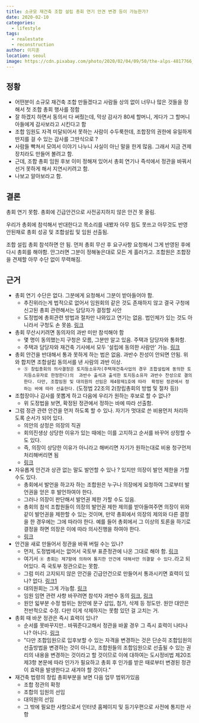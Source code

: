 ```yaml
---
title: 소규모 재건축 조합 설립 총회 연기 안견 변경 등이 가능한가?
date: 2020-02-10
categories:
  - lifestyle
tags: 
  - realestate
  - reconstruction
author: 이지훈
location: seoul  
image: https://cdn.pixabay.com/photo/2020/02/04/09/50/the-alps-4817766_960_720.jpg
---
```


## 정황

- 어떤분이 소규모 재건축 조합 만들겠다고 사람들 상의 없이 너무나 많은 것들을 정해서 첫 조합 총회 행사를 정함
- 잘 하겠지 하면서 동의서 다 써줬는데, 막상 감사가 80세 할머니, 게다가 그 할머니 아들에게 감사보라고 시킨다고 함
- 조합 임원도 자격 미달되어서 못하는 사람이 수두룩한데, 조합장의 권한에 유일하게 딴지를 걸 수 있는 감사를 그딴식으로 ?
- 사람들 빡쳐서 모여서 이야기 나누니 사실이 아닌 말을 한게 많음. 그래서 지금 견제장치라도 만들어 볼려고 함.
- 근데, 조합 총회 임원 후보 이미 정해져 있어서 총회 연기나 즉석에서 정관을 바꿔서 선거 못하게 해서 지연시키려고 함.
- 나보고 알아보라고 함.

## 결론

총회 연기 못함. 총회에 긴급안건으로 사전공지하지 않은 안건 못 올림. 

우리가 총회에 참석해서 반대한다고 목소리를 내봤자 아무 힘도 못쓰고 아무것도 반영 안된채로 총회 성공 및 조합설립 및 임원 선출됨.

조합 설립 총회 참석하면 안 됨. 먼저 총회 무산 후 요구사항 요청해서 그게 반영된 후에 다시 총회를 해야함. 안그러면 그분이 정해놓은대로 모든 게 흘러가고. 조합원은 조합장을 견제할 아무 수단 없이 무력해짐.

## 근거

- 총회 연기 수단은 없다. 그분에게 요청해서 그분이 받아들어야 함.
  - 추진위라는게 법적으로 없어서 임원회의 같은 것도 존재하지 않고 결국 구청에 신고된 총회 관련해서는 담당자가 결정할 사안
  - 도정법에 총회관련 방법과 절차만 나와있고 연기는 없음. 법인체가 있는 것도 아니라서 구청도 손 못씀. 
    [링크](https://glaw.scourt.go.kr/wsjo/lawod/sjo192.do?contId=2227667&jomunNo=22&jomunGajiNo=2)
- 총회 무산시키려면 동의자의 과반 미만 참석해야 함
  - 몇 명이 동의했는지 구청은 모름, 그분만 알고 있음. 주택과 담당자와 통화함.
  - 주택과 담당자와 재건축 기사에서 모두 '설립에 동의한 사람만' 가능. [링크](http://www.housingherald.co.kr/news/articleView.html?idxno=4619) 
- 총회 안건을 반대해서 통과 못하게 하는 법은 없음. 과반수 찬성이 안되면 안됨. 위와 합치면 조합설립 동의서를 낸 사람의 과반 이상.
  - `⑤ 창립총회의 의사결정은 토지등소유자(주택재건축사업의 경우 조합설립에 동의한 토지등소유자로 한정한다)의 
    과반수 출석과 출석한 토지등소유자 과반수 찬성으로 결의한다. 다만, 조합임원 및 대의원의 선임은 제4항제1호에 따라 
    확정된 정관에서 정하는 바에 따라 선출한다.` (도정법 22조의 2(창립총회의 방법 및 절차 등))
- 조합장이나 감사를 못뽑게 하고 다음에 우리가 원하는 후보로 할 수 없나?
  - 위 도정법을 보면, 확정된 정관에서 정하는 바에 따라 선출함.
- 그럼 정관 관련 안건을 먼저 하도록 할 수 있나. 자기가 멋대로 쓴 비용먼저 처리하도록 순서가 되어 있다.
  - 의안의 상정은 의장의 직권
  - 회의진생상 상당한 이유가 있는 때에는 이를 고지하고 순서를 바꾸어 상정할 수도 있다.
  - 즉, 의장이 상당한 이유가 아니라고 해버리면 자기가 원하는대로 비용 청구먼저 처리해버리면 됨
  - [링크](http://www.housingherald.co.kr/news/articleView.html?idxno=4714)
- 자유롭게 안건과 상관 없는 말도 발언할 수 있나 ? 있지만 의장이 발언 제한을 가할 수도 있다.
  - 총회에서 발언을 하고자 하는 조합원은 누구나 의장에게 요청하여 그로부터 발언권을 얻은 후 발언하여야 한다.
  - 그러나 의장이 판단해서 발언권 제한 가할 수도 있음.
  - 총회의 참석 조합원들이 의장의 발언권 제한 제의를 받아들여주면 의장이 위와 같이 발언권을 제한할 수 있는 것이며,  만약 총회에서 의장의 제의와 다른 결정을 한 경우에는 그에 따라야 한다. 예를 들어 총회에서 그 이상의 토론을 하기로 결정을 하면 의장은 이에 따라 의사진행을 하여야 한다.
  - [링크](http://www.housingherald.co.kr/news/articleView.html?idxno=4694)
- 안건을 새로 만들어서 정관을 바꿔 버릴 수는 있나?
  - 먼저, 도정법에서는 없어서 국토부 표준정관에 나온 그대로 해야 함. [링크](https://www.arunews.com/news/articleView.html?idxno=3668)
  - 여기서 `⑧ 총회는 제7항에 의하여 통지한 안건에 대해서만 의결할 수 있다.`라고 되어있다. 즉 국토부 정관으로는 못함.
  - 그럼 미리 고지되지 않은 안건을 긴급안건으로 만들어서 통과시키면 효력이 있나? 없다. [링크1](http://www.rcnews.co.kr/news/articleView.html?idxno=15456)
  - 대의원회는 그게 가능함. [링크](http://www.housingherald.co.kr/news/articleView.html?idxno=23166)
  - 임원 임면 관련 사항 바꾸려면 참석자 과반수 동의 [링크](http://www.arunews.com/news/articleView.html?idxno=8736), [링크](http://easylaw.go.kr/CSP/CnpClsMain.laf?popMenu=ov&csmSeq=1170&ccfNo=3&cciNo=1&cnpClsNo=6)
  - 원안 읿부분 수정 범위는 원안에 문구 삽입, 첨가, 삭제 등 정도만. 원안 대안은 전반적으로 수정. 다만 이게 삭제하지는 못함 있던 걸 고치는 거.    
- 총회 때 바꾼 정관은 즉시 효력이 있나?
  - 순서를 못바꾸지만.. 바꿔준다고해서 정관을 바꿀 경우 그 즉시 효력이 나타나나? 아니다. [링크](http://www.housingherald.co.kr/news/articleView.html?idxno=11499)
  - "다만 조합임원으로 입후보할 수 있는 자격을 변경하는 것은 단순히 조합임원의 선출방법을 변경하는 것이 아니고, 조합원들의 조합임원으로 선출될 수 있는 권리의 내용을 변경하는 것이라고 할 것이므로 이에 대하여는 도시정비법 제20조 제3항 본문에 따라 인가가 필요하고 총회 후 인가를 받은 때로부터 변경된 정관이 효력을 발생한다고 새겨야 할 것이다."
- 재건축 법령의 창립 총회부분을 보면 다음 업무 범위가있음
  - 조합 정관의 확정
  - 조합의 임원의 선임 
  - 대의원의 선임
  - 그 밖에 필요한 사항으로서 인터넷 홈페이지 및 등기우편으로 사전에 통지한 사항

  